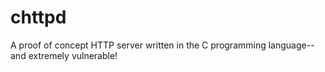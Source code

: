 # chttpd
A proof of concept HTTP server written in the C programming language--and extremely vulnerable!

